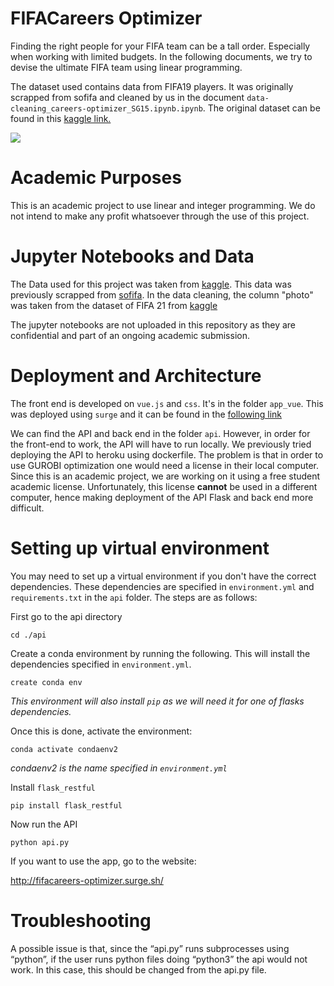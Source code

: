 
# FIFACareers Optimizer

Finding the right people for your FIFA team can be a tall order. Especially when working with limited budgets. In the following documents, we try to devise the ultimate FIFA team using linear programming. 

The dataset used contains data from FIFA19 players. It was originally scrapped from sofifa and cleaned by us in the document `data-cleaning_careers-optimizer_SG15.ipynb.ipynb`. The original dataset can be found in this [kaggle link.](https://www.kaggle.com/karangadiya/fifa19)

![](https://i.ytimg.com/vi/x9HAml8kOCs/maxresdefault.jpg)

# Academic Purposes

This is an academic project to use linear and integer programming. We do not intend to make any profit whatsoever through the use of this project.

# Jupyter Notebooks and Data

The Data used for this project was taken from [kaggle](https://www.kaggle.com/karangadiya/fifa19). This data was previously scrapped from [sofifa](https://sofifa.com/). In the data cleaning, the column "photo" was taken from the dataset of FIFA 21 from [kaggle](https://www.kaggle.com/bryanb/fifa-player-stats-database)

The jupyter notebooks are not uploaded in this repository as they are confidential and part of an ongoing academic submission.

# Deployment and Architecture

The front end is developed on `vue.js` and `css`. It's in the folder `app_vue`. This was deployed using `surge` and it can be found in the [following link](http://fifacareers-optimizer.surge.sh/)

We can find the API and back end in the folder `api`. However, in order for the front-end  to work, the API will have to run locally. We previously tried deploying the API to heroku using dockerfile. The problem is that in order to use GUROBI optimization one would need a license in their local computer. Since this is an academic project, we are working on it using a free student academic license. Unfortunately, this license **cannot** be used in a different computer, hence making deployment of the API Flask and back end more difficult.

# Setting up virtual environment

You may need to set up a virtual environment if you don't have the correct dependencies. These dependencies are specified in `environment.yml` and `requirements.txt` in the `api` folder. The steps are as follows:

First go to the api directory

```
cd ./api
```

Create a conda environment by running the following. This will install the dependencies specified in `environment.yml`.

```
create conda env
```

*This environment will also install `pip` as we will need it for one of flasks dependencies.*

Once this is done, activate the environment:

```
conda activate condaenv2
```

*condaenv2 is the name specified in `environment.yml`*

Install `flask_restful`

```
pip install flask_restful
```

Now run the API

```
python api.py
```

If you want to use the app, go to the website:

http://fifacareers-optimizer.surge.sh/

# Troubleshooting

A possible issue is that, since the “api.py” runs subprocesses using “python”, if the user runs python files doing “python3” the api would not work. In this case, this should be changed from the api.py file.



